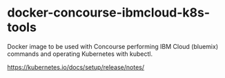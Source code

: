 # docker-concourse-ibmcloud-k8s-tools

Docker image to be used with Concourse performing IBM Cloud (bluemix) commands and operating Kubernetes with kubectl.

https://kubernetes.io/docs/setup/release/notes/
